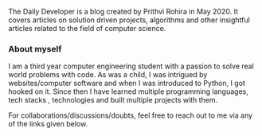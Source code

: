 The Daily Developer is a blog created by Prithvi Rohira in May 2020.
It covers articles on solution driven projects, algorithms and other insightful articles related to the field of computer science.

### **About myself**
I am a third year computer engineering student with a passion to solve real world problems with code. As was a child, I was intrigued by websites/computer software and when I was introduced to Python, I got hooked on it. Since then I have learned multiple programming languages, tech stacks , technologies and built multiple projects with them. 

For collaborations/discussions/doubts, feel free to reach out to me via any of the links given below. 
